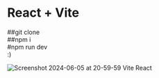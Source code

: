 # React + Vite

##git clone
<br/>
##npm i
<br/>
#npm run dev
<br/>
:)

![Screenshot 2024-06-05 at 20-59-59 Vite React](https://github.com/davidgf123/expense-accountant/assets/49102712/6b0ad805-ffdf-4a51-96f5-9108e1eac01b)
